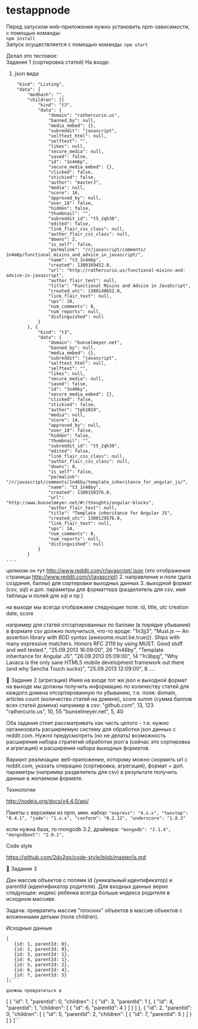 # testappnode
Перед запуском web-приложения нужно установить npm-зависимости, с помощью команды:</br>
`npm install`</br>
Запуск осуществляется с помощью команды:
`npm start`

Делал это тестовое:<br>
Задание 1 (сортировка статей)
На входе:
1. json вида
```{
	"kind": "Listing",
	"data": {
    	"modhash": "",
    	"children": [{
        	"kind": "t3",
        	"data": {
            	"domain": "rathercurio.us",
            	"banned_by": null,
            	"media_embed": {},
            	"subreddit": "javascript",
            	"selftext_html": null,
            	"selftext": "",
            	"likes": null,
            	"secure_media": null,
            	"saved": false,
            	"id": "1n4m6p",
            	"secure_media_embed": {},
            	"clicked": false,
            	"stickied": false,
            	"author": "masterJ",
            	"media": null,
            	"score": 16,
            	"approved_by": null,
            	"over_18": false,
            	"hidden": false,
            	"thumbnail": "",
            	"subreddit_id": "t5_2qh30",
            	"edited": false,
            	"link_flair_css_class": null,
            	"author_flair_css_class": null,
            	"downs": 2,
            	"is_self": false,
            	"permalink": "/r/javascript/comments/
1n4m6p/functional_mixins_and_advice_in_javascript/",
            	"name": "t3_1n4m6p",
            	"created": 1380169452.0,
            	"url": "http://rathercurio.us/functional-mixins-and-advice-in-javascript",
            	"author_flair_text": null,
            	"title": "Functional Mixins and Advice in JavaScript",
            	"created_utc": 1380140652.0,
            	"link_flair_text": null,
            	"ups": 18,
            	"num_comments": 8,
            	"num_reports": null,
            	"distinguished": null
        	}
    	}, {
        	"kind": "t3",
        	"data": {
            	"domain": "bunselmeyer.net",
            	"banned_by": null,
            	"media_embed": {},
            	"subreddit": "javascript",
            	"selftext_html": null,
            	"selftext": "",
            	"likes": null,
            	"secure_media": null,
            	"saved": false,
            	"id": "1n46by",
            	"secure_media_embed": {},
            	"clicked": false,
            	"stickied": false,
            	"author": "tpk1024",
            	"media": null,
            	"score": 14,
            	"approved_by": null,
            	"over_18": false,
            	"hidden": false,
            	"thumbnail": "",
            	"subreddit_id": "t5_2qh30",
            	"edited": false,
            	"link_flair_css_class": null,
            	"author_flair_css_class": null,
            	"downs": 0,
            	"is_self": false,
            	"permalink": "/r/javascript/comments/1n46by/template_inheritance_for_angular_js/",
            	"name": "t3_1n46by",
            	"created": 1380158376.0,
            	"url": "http://www.bunselmeyer.net/#!/thoughts/angular-blocks",
            	"author_flair_text": null,
            	"title": "Template inheritance for Angular JS",
            	"created_utc": 1380129576.0,
            	"link_flair_text": null,
            	"ups": 14,
            	"num_comments": 0,
            	"num_reports": null,
            	"distinguished": null
        	}
    	}
....
```
целиком он тут http://www.reddit.com/r/javascript/.json (это отображение страницы http://www.reddit.com/r/javascript)
2. направление и поле (дата создания, баллы) для сортировки выходных данных
3. выходной формат (csv, sql) и доп. параметры для форматтера (разделитель для csv, имя таблицы и полей для sql и пр.)
 
на выходе мы всегда отображаем следующие поля:
id, title, utc creation date, score
 
например для статей отсортированных по баллам (в порядке убывания) в формате csv должно получиться, что-то вроде:
"1n3jj3", "Must.js — An assertion library with BDD syntax (awesome.must.be.true()). Ships with many expressive matchers. Honors RFC 2119 by using MUST. Good stuff and well tested.", "25.09.2013 16:09:00", 26
"1n46by", "Template inheritance for Angular JS", "26.09.2013 05:09:00", 14
"1n3bpg", "Why Lavaca is the only sane HTML5 mobile development framework out there (and why Sencha Touch sucks)", "25.09.2013 12:09:00", 8
....
 
 

Задание 2 (агрегация)
Имея на входе тот же json и выходной формат на выходе мы должны получить информацию по количеству статей для каждого домена отсортированную по убыванию, т.е. поля:
domain, articles count (количество статей на домене), score summ (сумма баллов всех статей домена)
например в csv:
"github.com", 13, 123
"rathercurio.us", 10, 55
"bunselmeyer.net", 5, 40
 
 
Оба задания стоит рассматривать как часть целого - т.е. нужно организовать расширяемую систему для обработки json данных с reddit.com.
Нужно предусмотреть (но не делать) возможность расширения набора стратегий обработки json'а (сейчас это сортировка и агрегация) и расширения набора выходных форматов.
 
Вариант реализации: веб-приложение, которому можно скормить url с reddit.com, указать  операцию (сортировка, агрегация), формат  + доп. параметры (например разделитель для csv) в результате получить данные в желаемом формате.
 
Технологии
 
http://nodejs.org/docs/v4.4.0/api/
 
Пакеты с версиями из npm, мин. набор:
		```"express": "4.x.x",
		"twostep": "0.4.1",
		"jade": "1.x.x",
		"conform": "0.2.12",
		"underscore": "1.8.3"```
 
если нужна база, то mongodb 3.2, драйвера:
		```"mongodb": "2.1.4",
		"mongodbext": "2.0.1",```
 
Сode style
 
https://github.com/2do2go/code-style/blob/master/js.md
 
 
 

Задание 3
 
Дан массив объектов с полями id (уникальный идентификатор) и parentId (идентификатор родителя). Для входных данных верно следующее: индекс ребенка всегда больше индекса родителя в исходном массиве.

Задача: превратить массив "плоских" объектов в массив объектов с вложенными детьми (поле children).
 
Исходные данные
 ```
[
	{id: 1, parentId: 0},
	{id: 2, parentId: 0},
	{id: 3, parentId: 1},
	{id: 4, parentId: 1},
	{id: 5, parentId: 2},
	{id: 6, parentId: 4},
	{id: 7, parentId: 5}
];```
 
должны превратиться в
 
``` 
[
	{
    	"id": 1,
    	"parentId": 0,
    	"children": [
        	{
            	"id": 3,
            	"parentId": 1
        	},
        	{
            	"id": 4,
            	"parentId": 1,
            	"children": [
                	{
                    	"id": 6,
                    	"parentId": 4
                	}
            	]
        	}
    	]
	},
	{
    	"id": 2,
    	"parentId": 0,
    	"children": [
        	{
            	"id": 5,
            	"parentId": 2,
            	"children": [
                	{
                    	"id": 7,
                    	"parentId": 5
                	}
            	]
        	}
    	]
	}
]```
 


